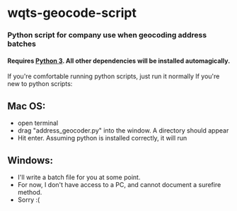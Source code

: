 # wqts-geocode-script
### Python script for company use when geocoding address batches 
#### Requires [Python 3](https://www.python.org/downloads/). All other dependencies will be installed automagically.
If you're comfortable running python scripts, just run it normally
If you're new to python scripts:
## Mac OS:
- open terminal
- drag "address_geocoder.py" into the window. A directory should appear
- Hit enter. Assuming python is installed correctly, it will run
## Windows:
- I'll write a batch file for you at some point. 
- For now, I don't have access to a PC, and cannot document a surefire method.
- Sorry :(
